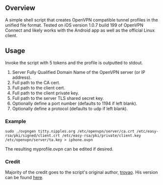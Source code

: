 ## Overview
A simple shell script that creates OpenVPN compatible tunnel profiles in the unified file format. Tested on iOS version 1.0.7 build 199 of OpenVPN Connect and likely works with the Android app as well as the official Linux client.

## Usage
Invoke the script with 5 tokens and the profile is outputted to stdout.
  1. Server Fully Qualified Domain Name of the OpenVPN server (or IP address).
  2. Full path to the CA cert.
  3. Full path to the client cert.
  4. Full path to the client private key.
  5. Full path to the server TLS shared secret key.
  6. Optionally define a port number (defaults to 1194 if left blank).
  7. Optionally define a protocol (defaults to udp if left blank).

### Example
```
sudo ./ovpngen titty.nipples.org /etc/openvpn/server/ca.crt /etc/easy-rsa/pki/signed/client.crt /etc/easy-rsa/pki/private/client.key /etc/openvpn/server/ta.key > iphone.ovpn
```

The resulting myprofile.ovpn can be edited if desired.

### Credit
Majority of the credit goes to the script's original author, [trovao](https://github.com/trovao).  His version can be found [here](https://gist.github.com/trovao/18e428b5a758df24455b).
